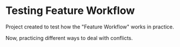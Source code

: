 # Testing Feature Workflow

Project created to test how the "Feature Workflow" works in practice.

Now, practicing different ways to deal with conflicts.
